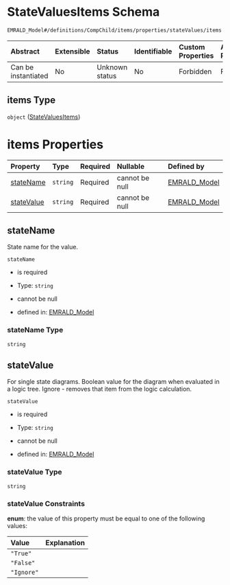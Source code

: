 # StateValuesItems Schema

```txt
EMRALD_Model#/definitions/CompChild/items/properties/stateValues/items
```



| Abstract            | Extensible | Status         | Identifiable | Custom Properties | Additional Properties | Access Restrictions | Defined In                                                                                          |
| :------------------ | :--------- | :------------- | :----------- | :---------------- | :-------------------- | :------------------ | :-------------------------------------------------------------------------------------------------- |
| Can be instantiated | No         | Unknown status | No           | Forbidden         | Forbidden             | none                | [EMRALD\_JsonSchemaV3\_0.json\*](../../../../out/EMRALD_JsonSchemaV3_0.json "open original schema") |

## items Type

`object` ([StateValuesItems](emrald_jsonschemav3_0-definitions-compchild-compchilditems-properties-statevalues-statevaluesitems.md))

# items Properties

| Property                  | Type     | Required | Nullable       | Defined by                                                                                                                                                                                                                                  |
| :------------------------ | :------- | :------- | :------------- | :------------------------------------------------------------------------------------------------------------------------------------------------------------------------------------------------------------------------------------------ |
| [stateName](#statename)   | `string` | Required | cannot be null | [EMRALD\_Model](emrald_jsonschemav3_0-definitions-compchild-compchilditems-properties-statevalues-statevaluesitems-properties-statename.md "EMRALD_Model#/definitions/CompChild/items/properties/stateValues/items/properties/stateName")   |
| [stateValue](#statevalue) | `string` | Required | cannot be null | [EMRALD\_Model](emrald_jsonschemav3_0-definitions-compchild-compchilditems-properties-statevalues-statevaluesitems-properties-statevalue.md "EMRALD_Model#/definitions/CompChild/items/properties/stateValues/items/properties/stateValue") |

## stateName

State name for the value.

`stateName`

* is required

* Type: `string`

* cannot be null

* defined in: [EMRALD\_Model](emrald_jsonschemav3_0-definitions-compchild-compchilditems-properties-statevalues-statevaluesitems-properties-statename.md "EMRALD_Model#/definitions/CompChild/items/properties/stateValues/items/properties/stateName")

### stateName Type

`string`

## stateValue

For single state diagrams. Boolean value for the diagram when evaluated in a logic tree. Ignore - removes that item from the logic calculation.

`stateValue`

* is required

* Type: `string`

* cannot be null

* defined in: [EMRALD\_Model](emrald_jsonschemav3_0-definitions-compchild-compchilditems-properties-statevalues-statevaluesitems-properties-statevalue.md "EMRALD_Model#/definitions/CompChild/items/properties/stateValues/items/properties/stateValue")

### stateValue Type

`string`

### stateValue Constraints

**enum**: the value of this property must be equal to one of the following values:

| Value      | Explanation |
| :--------- | :---------- |
| `"True"`   |             |
| `"False"`  |             |
| `"Ignore"` |             |

